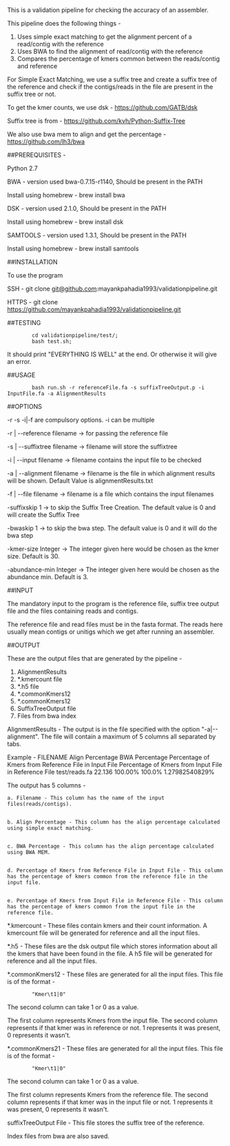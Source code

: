This is a validation pipeline for checking the accuracy of an assembler. 

This pipeline does the following things - 

1. Uses simple exact matching to get the alignment percent of a read/contig with the reference
2. Uses BWA to find the alignment of read/contig with the reference
3. Compares the percentage of kmers common between the reads/contig and reference

For Simple Exact Matching, we use a suffix tree and create a suffix tree of the reference and check if the contigs/reads in the file are present in the suffix tree or not.

To get the kmer counts, we use dsk - https://github.com/GATB/dsk

Suffix tree is from - https://github.com/kvh/Python-Suffix-Tree

We also use bwa mem to align and get the percentage - https://github.com/lh3/bwa

##PREREQUISITES -

Python 2.7


BWA - version used bwa-0.7.15-r1140, Should be present in the PATH

Install using homebrew - brew install bwa

DSK - version used 2.1.0, Should be present in the PATH

Install using homebrew - brew install dsk

SAMTOOLS - version used 1.3.1, Should be present in the PATH

Install using homebrew - brew install samtools

##INSTALLATION

To use the program

SSH - 
			git clone git@github.com:mayankpahadia1993/validationpipeline.git


HTTPS - 
			git clone https://github.com/mayankpahadia1993/validationpipeline.git

##TESTING
			
			cd validationpipeline/test/;
			bash test.sh;

It should print "EVERYTHING IS WELL" at the end. Or otherwise it will give an error.


##USAGE 


			bash run.sh -r referenceFile.fa -s suffixTreeOutput.p -i InputFile.fa -a AlignmentResults

##OPTIONS

-r -s -i|-f are compulsory options. -i can be multiple


-r | --reference filename -> for passing the reference file


-s | --suffixtree filename  -> filename will store the suffixtree


-i | --input filename -> filename contains the input file to be checked


-a | --alignment filename -> filename is the file in which alignment results will be shown. Default Value is alignmentResults.txt


-f | --file filename -> filename is a file which contains the input filenames


-suffixskip 1 -> to skip the Suffix Tree Creation. The default value is 0 and will create the Suffix Tree


-bwaskip 1 -> to skip the bwa step. The default value is 0 and it will do the bwa step


-kmer-size Integer -> The integer given here would be chosen as the kmer size. Default is 30. 


-abundance-min Integer -> The integer given here would be chosen as the abundance min. Default is 3.


##INPUT

The mandatory input to the program is the reference file, suffix tree output file and the files containing reads and contigs.

The reference file and read files must be in the fasta format. The reads here usually mean contigs or unitigs which we get after running an assembler.

##OUTPUT

These are the output files that are generated by the pipeline - 

1. AlignmentResults
2. *.kmercount file
3. *.h5 file
4. *.commonKmers12
5. *.commonKmers12
6. SuffixTreeOutput file
7. Files from bwa index




AlignmentResults -  The output is in the file specified with the option "-a|--alignment". The file will contain a maximum of 5 columns all separated by tabs.

Example - 
FILENAME	Align Percentage	BWA Percentage	Percentage of Kmers from Reference File in Input File	Percentage of Kmers from Input File in Reference File
test/reads.fa	22.136	100.00%	100.0%	1.27982540829%

The output has 5 columns - 

	a. Filename - This column has the name of the input files(reads/contigs).


	b. Align Percentage - This column has the align percentage calculated using simple exact matching.


	c. BWA Percentage - This column has the align percentage calculated using BWA MEM.


	d. Percentage of Kmers from Reference File in Input File - This column has the percentage of kmers common from the reference file in the input file.


	e. Percentage of Kmers from Input File in Reference File - This column has the percentage of kmers common from the input file in the reference file.



*.kmercount - These files contain kmers and their count information. A kmercount file will be generated for reference and all the input files. 

*.h5 - These files are the dsk output file which stores information about all the kmers that have been found in the file. A h5 file will be generated for reference and all the input files.

*.commonKmers12 - These files are generated for all the input files. This file is of the format - 

			"Kmer\t1|0"

The second column can take 1 or 0 as a value.

The first column represents Kmers from the input file. The second column represents if that kmer was in reference or not. 1 represents it was present, 0 represents it wasn't.

*.commonKmers21 - These files are generated for all the input files. This file is of the format - 

			"Kmer\t1|0"

The second column can take 1 or 0 as a value.

The first column represents Kmers from the reference file. The second column represents if that kmer was in the input file or not. 1 represents it was present, 0 represents it wasn't.

suffixTreeOutput File - This file stores the suffix tree of the reference.

Index files from bwa are also saved. 